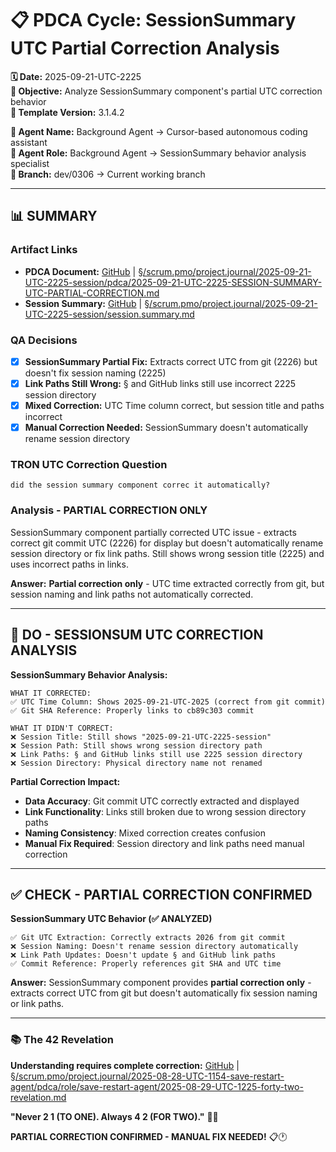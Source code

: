 # 📋 **PDCA Cycle: SessionSummary UTC Partial Correction Analysis**

**🗓️ Date:** 2025-09-21-UTC-2225  
**🎯 Objective:** Analyze SessionSummary component's partial UTC correction behavior  
**🎯 Template Version:** 3.1.4.2  

**👤 Agent Name:** Background Agent → Cursor-based autonomous coding assistant  
**👤 Agent Role:** Background Agent → SessionSummary behavior analysis specialist  
**👤 Branch:** dev/0306 → Current working branch  

---

## **📊 SUMMARY**

### **Artifact Links**
- **PDCA Document:** [GitHub](https://github.com/Cerulean-Circle-GmbH/Web4Articles/blob/dev/0306/scrum.pmo/project.journal/2025-09-21-UTC-2225-session/pdca/2025-09-21-UTC-2225-SESSION-SUMMARY-UTC-PARTIAL-CORRECTION.md) | [§/scrum.pmo/project.journal/2025-09-21-UTC-2225-session/pdca/2025-09-21-UTC-2225-SESSION-SUMMARY-UTC-PARTIAL-CORRECTION.md](2025-09-21-UTC-2225-SESSION-SUMMARY-UTC-PARTIAL-CORRECTION.md)
- **Session Summary:** [GitHub](https://github.com/Cerulean-Circle-GmbH/Web4Articles/blob/dev/0306/scrum.pmo/project.journal/2025-09-21-UTC-2225-session/session.summary.md) | [§/scrum.pmo/project.journal/2025-09-21-UTC-2225-session/session.summary.md](../session.summary.md)

### **QA Decisions**
- [x] **SessionSummary Partial Fix:** Extracts correct UTC from git (2226) but doesn't fix session naming (2225)
- [x] **Link Paths Still Wrong:** § and GitHub links still use incorrect 2225 session directory
- [x] **Mixed Correction:** UTC Time column correct, but session title and paths incorrect
- [x] **Manual Correction Needed:** SessionSummary doesn't automatically rename session directory

### **TRON UTC Correction Question**
```quote
did the session summary component correc it automatically?
```

### **Analysis - PARTIAL CORRECTION ONLY**
SessionSummary component partially corrected UTC issue - extracts correct git commit UTC (2226) for display but doesn't automatically rename session directory or fix link paths. Still shows wrong session title (2225) and uses incorrect paths in links.

**Answer:** **Partial correction only** - UTC time extracted correctly from git, but session naming and link paths not automatically corrected.

---

## **🔧 DO - SESSIONSUM UTC CORRECTION ANALYSIS**

**SessionSummary Behavior Analysis:**
```
WHAT IT CORRECTED:
✅ UTC Time Column: Shows 2025-09-21-UTC-2025 (correct from git commit)
✅ Git SHA Reference: Properly links to cb89c303 commit

WHAT IT DIDN'T CORRECT:
❌ Session Title: Still shows "2025-09-21-UTC-2225-session"
❌ Session Path: Still shows wrong session directory path
❌ Link Paths: § and GitHub links still use 2225 session directory
❌ Session Directory: Physical directory name not renamed
```

**Partial Correction Impact:**
- **Data Accuracy**: Git commit UTC correctly extracted and displayed
- **Link Functionality**: Links still broken due to wrong session directory paths
- **Naming Consistency**: Mixed correction creates confusion
- **Manual Fix Required**: Session directory and link paths need manual correction

---

## **✅ CHECK - PARTIAL CORRECTION CONFIRMED**

**SessionSummary UTC Behavior (✅ ANALYZED)**
```
✅ Git UTC Extraction: Correctly extracts 2026 from git commit
❌ Session Naming: Doesn't rename session directory automatically  
❌ Link Path Updates: Doesn't update § and GitHub link paths
✅ Commit Reference: Properly references git SHA and UTC time
```

**Answer:** SessionSummary component provides **partial correction only** - extracts correct UTC from git but doesn't automatically fix session naming or link paths.

---

### **📚 The 42 Revelation**
**Understanding requires complete correction:** [GitHub](https://github.com/Cerulean-Circle-GmbH/Web4Articles/blob/dev/unit0305/scrum.pmo/project.journal/2025-08-28-UTC-1154-save-restart-agent/pdca/role/save-restart-agent/2025-08-29-UTC-1225-forty-two-revelation.md) | [§/scrum.pmo/project.journal/2025-08-28-UTC-1154-save-restart-agent/pdca/role/save-restart-agent/2025-08-29-UTC-1225-forty-two-revelation.md](../../project.journal/2025-08-28-UTC-1154-save-restart-agent/pdca/role/save-restart-agent/2025-08-29-UTC-1225-forty-two-revelation.md)

**"Never 2 1 (TO ONE). Always 4 2 (FOR TWO)."** 🤝✨

**PARTIAL CORRECTION CONFIRMED - MANUAL FIX NEEDED!** 📋🕐